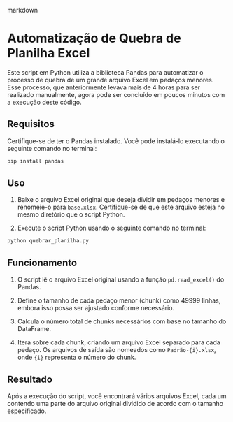 markdown
# Automatização de Quebra de Planilha Excel

Este script em Python utiliza a biblioteca Pandas para automatizar o processo de quebra de um grande arquivo
Excel em pedaços menores. Esse processo, que anteriormente levava mais de 4 horas para ser realizado
manualmente, agora pode ser concluído em poucos minutos com a execução deste código.

## Requisitos

Certifique-se de ter o Pandas instalado. Você pode instalá-lo executando o seguinte comando no terminal:


```bash
pip install pandas
```

## Uso

1. Baixe o arquivo Excel original que deseja dividir em pedaços menores e renomeie-o para `base.xlsx`. Certifique-se de que este arquivo esteja no mesmo diretório que o script Python.

2. Execute o script Python usando o seguinte comando no terminal:

```bash
python quebrar_planilha.py
```

## Funcionamento

1. O script lê o arquivo Excel original usando a função `pd.read_excel()` do Pandas.

2. Define o tamanho de cada pedaço menor (chunk) como 49999 linhas, embora isso possa ser ajustado conforme necessário.

3. Calcula o número total de chunks necessários com base no tamanho do DataFrame.

4. Itera sobre cada chunk, criando um arquivo Excel separado para cada pedaço. Os arquivos de saída são nomeados como `Padrão-{i}.xlsx`, onde `{i}` representa o número do chunk.

## Resultado

Após a execução do script, você encontrará vários arquivos Excel, cada um contendo uma parte do arquivo original dividido de acordo com o tamanho especificado.

